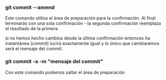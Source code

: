 ### git commit --amend
Este comando utiliza el área de preparación para la confirmación.
Al final terminarás con una sola confirmación - la segunda confirmación
reemplaza el resultado de la primera.

si no hemos hecho cambios desde la última confirmación entonces ña
instantánea (commit) lucirá exactamente igual y lo único que cambiaremos
será el mensaje del commit.

### git commit -a -m "mensaje del commit"
Con este comando podemos saltar el área de preparación
